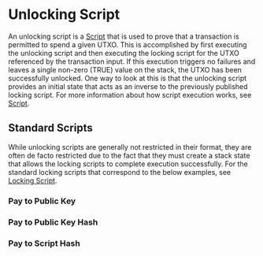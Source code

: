 # Unlocking Script

An unlocking script is a [Script](/protocol/blockchain/script) that is used to prove that a transaction is permitted to spend a given UTXO.  This is accomplished by first executing the unlocking script and then executing the locking script for the UTXO referenced by the transaction input.  If this execution triggers no failures and leaves a single non-zero (TRUE) value on the stack, the UTXO has been successfully unlocked.  One way to look at this is that the unlocking script provides an initial state that acts as an inverse to the previously published locking script.   For more information about how script execution works, see [Script](/protocol/blockchain/script).

## Standard Scripts

While unlocking scripts are generally not restricted in their format, they are often de facto restricted due to the fact that they must create a stack state that allows the locking scripts to complete execution successfully.  For the standard locking scripts that correspond to the below examples, see [Locking Script](/protocol/blockchain/transaction/locking-script).

### Pay to Public Key



### Pay to Public Key Hash



### Pay to Script Hash

